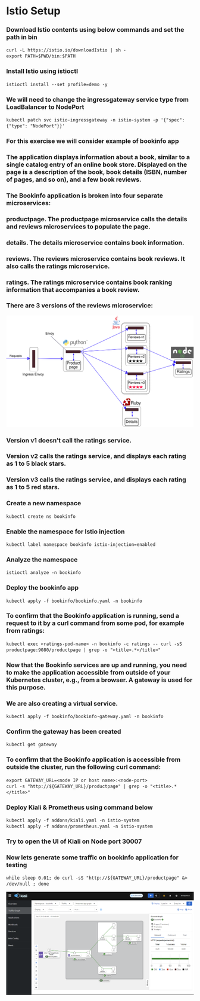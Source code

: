 # Istio Setup

### Download Istio contents using below commands and set the path in bin
```console
curl -L https://istio.io/downloadIstio | sh -
export PATH=$PWD/bin:$PATH
```
### Install Istio using istioctl
```console
istioctl install --set profile=demo -y
```
### We will need to change the ingressgateway service type from LoadBalancer to NodePort
```console
kubectl patch svc istio-ingressgateway -n istio-system -p '{"spec": {"type": "NodePort"}}'
```
### For this exercise we will consider example of bookinfo app
### The application displays information about a book, similar to a single catalog entry of an online book store. Displayed on the page is a description of the book, book details (ISBN, number of pages, and so on), and a few book reviews.

### The Bookinfo application is broken into four separate microservices:

### productpage. The productpage microservice calls the details and reviews microservices to populate the page.
### details. The details microservice contains book information.
### reviews. The reviews microservice contains book reviews. It also calls the ratings microservice.
### ratings. The ratings microservice contains book ranking information that accompanies a book review.
### There are 3 versions of the reviews microservice:
![bookinfo app architecture](withistio.svg)
### Version v1 doesn’t call the ratings service.
### Version v2 calls the ratings service, and displays each rating as 1 to 5 black stars.
### Version v3 calls the ratings service, and displays each rating as 1 to 5 red stars.

### Create a new namespace 
```console
kubectl create ns bookinfo
```
### Enable the namespace for Istio injection
```console
kubectl label namespace bookinfo istio-injection=enabled
```
### Analyze the namespace
```console
istioctl analyze -n bookinfo
```
### Deploy the bookinfo app
```console
kubectl apply -f bookinfo/bookinfo.yaml -n bookinfo
```
### To confirm that the Bookinfo application is running, send a request to it by a curl command from some pod, for example from ratings:
```console
kubectl exec <ratings-pod-name> -n bookinfo -c ratings -- curl -sS productpage:9080/productpage | grep -o "<title>.*</title>"
```
### Now that the Bookinfo services are up and running, you need to make the application accessible from outside of your Kubernetes cluster, e.g., from a browser. A gateway is used for this purpose.
### We are also creating a virtual service.
```console
kubectl apply -f bookinfo/bookinfo-gateway.yaml -n bookinfo
```
### Confirm the gateway has been created
```console
kubectl get gateway
```
### To confirm that the Bookinfo application is accessible from outside the cluster, run the following curl command:
```console
export GATEWAY_URL=<node IP or host name>:<node-port>
curl -s "http://${GATEWAY_URL}/productpage" | grep -o "<title>.*</title>"
```
### Deploy Kiali & Prometheus using command below
```console
kubectl apply -f addons/kiali.yaml -n istio-system
kubectl apply -f addons/prometheus.yaml -n istio-system
```

### Try to open the UI of Kiali on Node port 30007
### Now lets generate some traffic on bookinfo application for testing
```console
while sleep 0.01; do curl -sS "http://${GATEWAY_URL}/productpage" &> /dev/null ; done
```
![Kiali UI of app bookinfo](kiali.png)